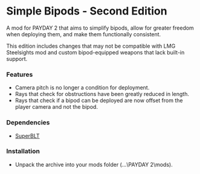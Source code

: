 # Simple Bipods - Second Edition
A mod for PAYDAY 2 that aims to simplify bipods, allow for greater freedom when deploying them, and make them functionally consistent.

This edition includes changes that may not be compatible with LMG Steelsights mod and custom bipod-equipped weapons that lack built-in support.

### Features
- Camera pitch is no longer a condition for deployment.
- Rays that check for obstructions have been greatly reduced in length.
- Rays that check if a bipod can be deployed are now offset from the player camera and not the bipod.

### Dependencies
- [SuperBLT](https://superblt.znix.xyz/)

### Installation
- Unpack the archive into your mods folder (…\PAYDAY 2\mods).
